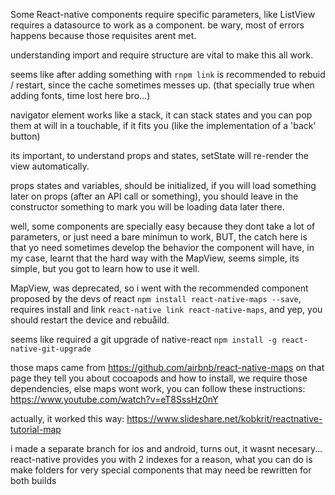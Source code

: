 
Some React-native components require specific parameters, like ListView requires a datasource to work as a component. be wary, most of errors happens because those requisites arent met.

understanding import and require structure are vital to make this all work.

seems like after adding something with `rnpm link` is recommended to rebuid / restart, since the cache sometimes messes up.
(that specially true when adding fonts, time lost here bro...)


navigator element works like a stack, it can stack states and you can pop them at will in a touchable, if it fits you (like the implementation of a 'back' button)


its important, to understand props and states, setState will re-render the view automatically.

props states and variables, should be initialized, if you will load something later on props (after an API call or something), you should leave in the constructor something to mark you will be loading data later there.

well, some components are specially easy because they dont take a lot of parameters, or just need a bare minimun to work, BUT, the catch here is that yo need sometimes develop the behavior the component will have, in my case, learnt that the hard way with the MapView, seems simple, its simple, but you got to learn how to use it well.

MapView, was deprecated, so i went with the recommended component proposed by the devs of react `npm install react-native-maps --save`,
requires install and link `react-native link react-native-maps`, and yep, you should restart the device and rebuåild.


seems like required a git upgrade of native-react
`npm install -g react-native-git-upgrade`

those maps came from https://github.com/airbnb/react-native-maps
on that page they tell you about cocoapods and how to install,
we require those dependencies, else maps wont work,
you can follow these instructions:
        https://www.youtube.com/watch?v=eT8SssHz0nY

actually, it worked this way:
    https://www.slideshare.net/kobkrit/reactnative-tutorial-map


i made a separate branch for ios and android, turns out, it wasnt necesary... react-native provides you with 2 indexes for a reason,
what you can do is make folders for very special components that may need be rewritten for both builds





